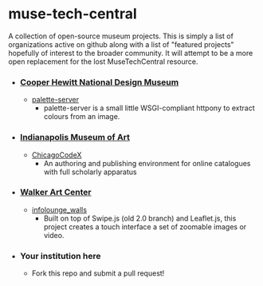 muse-tech-central
=================

A collection of open-source museum projects. This is simply a list of organizations active on github along with a list of "featured projects" hopefully of interest to the broader community. It will attempt to be a more open replacement for the lost MuseTechCentral resource.


- ### [Cooper Hewitt National Design Museum](https://github.com/cooperhewitt)
    - [palette-server](https://github.com/cooperhewitt/palette-server)
        - palette-server is a small little WSGI-compliant httpony to extract colours from an image.

- ### [Indianapolis Museum of Art](https://github.com/IMAmuseum/)
    - [ChicagoCodeX](https://github.com/IMAmuseum/ChicagoCodeX)
        - An authoring and publishing environment for online catalogues with full scholarly apparatus

- ### [Walker Art Center](https://github.com/walkerart)
    - [infolounge_walls](https://github.com/walkerart/infolounge_walls)
        - Built on top of Swipe.js (old 2.0 branch) and Leaflet.js, this project creates a touch interface a set of zoomable images or video.

- ### Your institution here
    - Fork this repo and submit a pull request!

